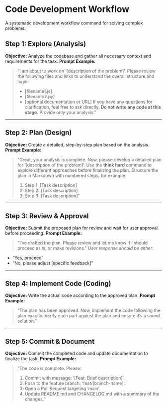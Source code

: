 # Code Development Workflow

A systematic development workflow command for solving complex problems.

## Step 1: Explore (Analysis)

**Objective:** Analyze the codebase and gather all necessary context and requirements for the task.
**Prompt Example:**

> “I am about to work on ‘\[description of the problem]’.
> Please review the following files and links to understand the overall structure and logic:
>
> - \[filename1.js]
> - \[filename2.py]
> - \[optional documentation or URL]
>   If you have any questions for clarification, feel free to ask directly.
>   **Do not write any code at this stage.** Provide only your analysis.”

---

## Step 2: Plan (Design)

**Objective:** Create a detailed, step-by-step plan based on the analysis.
**Prompt Example:**

> “Great, your analysis is complete. Now, please develop a detailed plan for ‘\[description of the problem]’.
> Use the **think hard** command to explore different approaches before finalizing the plan.
> Structure the plan in Markdown with numbered steps, for example:
>
> 1. Step 1: \[Task description]
> 2. Step 2: \[Task description]
> 3. Step 3: \[Task description]”

---

## Step 3: Review & Approval

**Objective:** Submit the proposed plan for review and wait for user approval before proceeding.
**Prompt Example:**

> “I’ve drafted the plan. Please review and let me know if I should proceed as is, or make revisions.”
> _User response should be either:_

- “Yes, proceed”
- “No, please adjust \[specific feedback]”

---

## Step 4: Implement Code (Coding)

**Objective:** Write the actual code according to the approved plan.
**Prompt Example:**

> “The plan has been approved. Now, implement the code following the plan exactly. Verify each part against the plan and ensure it’s a sound solution.”

---

## Step 5: Commit & Document

**Objective:** Commit the completed code and update documentation to finalize the task.
**Prompt Example:**

> “The code is complete. Please:
>
> 1. Commit with message: ‘\[Feat: Brief description]’.
> 2. Push to the feature branch: ‘feat/\[branch-name]’.
> 3. Open a Pull Request targeting ‘main’.
> 4. Update README.md and CHANGELOG.md with a summary of the changes.”
